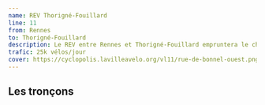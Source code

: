 ```yaml
---
name: REV Thorigné-Fouillard
line: 11
from: Rennes
to: Thorigné-Fouillard
description: Le REV entre Rennes et Thorigné-Fouillard empruntera le chemin agricole de La Baillée puis une voie verte au niveau de La Gravelle, une passerelle au dessus de la rocade avant d'atteindre TF.
trafic: 25k vélos/jour
cover: https://cyclopolis.lavilleavelo.org/vl11/rue-de-bonnel-ouest.png
---
```


## Les tronçons
